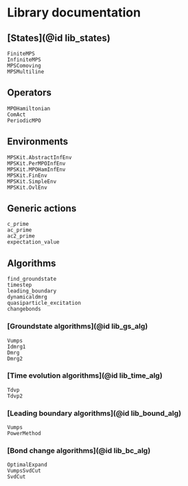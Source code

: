 # Library documentation

## [States](@id lib_states)
```@docs
FiniteMPS
InfiniteMPS
MPSComoving
MPSMultiline
```

## Operators
```@docs
MPOHamiltonian
ComAct
PeriodicMPO
```

## Environments
```@docs
MPSKit.AbstractInfEnv
MPSKit.PerMPOInfEnv
MPSKit.MPOHamInfEnv
MPSKit.FinEnv
MPSKit.SimpleEnv
MPSKit.OvlEnv
```

## Generic actions
```@docs
c_prime
ac_prime
ac2_prime
expectation_value
```

## Algorithms
```@docs
find_groundstate
timestep
leading_boundary
dynamicaldmrg
quasiparticle_excitation
changebonds
```

### [Groundstate algorithms](@id lib_gs_alg)
```@docs
Vumps
Idmrg1
Dmrg
Dmrg2
```

### [Time evolution algorithms](@id lib_time_alg)
```@docs
Tdvp
Tdvp2
```

### [Leading boundary algorithms](@id lib_bound_alg)
```@docs
Vumps
PowerMethod
```

### [Bond change algorithms](@id lib_bc_alg)
```@docs
OptimalExpand
VumpsSvdCut
SvdCut
```
